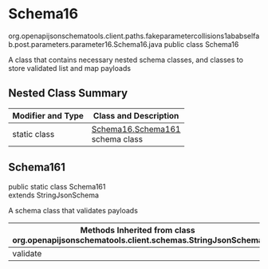 # Schema16
org.openapijsonschematools.client.paths.fakeparametercollisions1ababselfab.post.parameters.parameter16.Schema16.java
public class Schema16

A class that contains necessary nested schema classes, and classes to store validated list and map payloads

## Nested Class Summary
| Modifier and Type | Class and Description |
| ----------------- | ---------------------- |
| static class | [Schema16.Schema161](#schema161)<br> schema class |

## Schema161
public static class Schema161<br>
extends StringJsonSchema

A schema class that validates payloads

| Methods Inherited from class org.openapijsonschematools.client.schemas.StringJsonSchema |
| ------------------------------------------------------------------ |
| validate                                                           |
